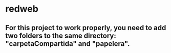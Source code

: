 # redweb
## For this project to work properly, you need to add two folders to the same directory: "carpetaCompartida" and "papelera".
